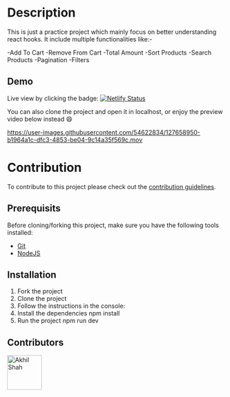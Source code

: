 # Description

This is just a practice project which mainly focus on better understanding react hooks.
It include multiple functionalities like:-

-Add To Cart
-Remove From Cart
-Total Amount
-Sort Products
-Search Products
-Pagination
-Filters

## Demo

Live view by clicking the badge: [![Netlify Status](https://api.netlify.com/api/v1/badges/f9a7f8d3-58ca-44ed-a038-ae8d2efd31a5/deploy-status)](https://sos-animal.netlify.app/)

You can also clone the project and open it in localhost, or enjoy the preview
video below instead :smile:

https://user-images.githubusercontent.com/54622834/127658950-b1964a1c-dfc3-4853-be04-9c14a35f569c.mov

# Contribution

To contribute to this project please check out the [contribution guidelines](https://github.com/YurisCodingClub/accessibility-mentor/blob/main/CONTRIBUTING.md).

## Prerequisits

Before cloning/forking this project, make sure you have the following tools installed:

- [Git](https://git-scm.com/downloads)
- [NodeJS](https://nodejs.org/en/download/)

## Installation

1. Fork the project
2. Clone the project
3. Follow the instructions in the console:
4. Install the dependencies npm install
5. Run the project npm run dev

## Contributors

[//]: contributor-faces

<a href="https://github.com/Akhils-lanatus"><img src="https://avatars.githubusercontent.com/u/79786197?v=4" title="Akhil Shah" width="80" height="80"></a>

[//]: contributor-faces
